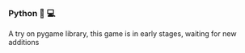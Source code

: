 ### Python :snake: :computer:
A try on pygame library, this game is in early stages, waiting for new additions
